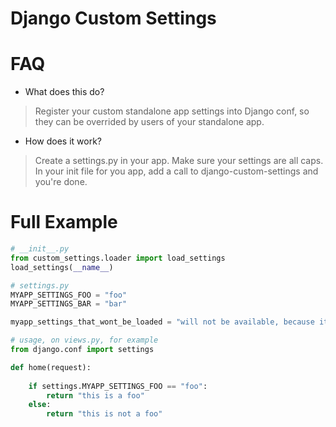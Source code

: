Django Custom Settings
======================

# FAQ

* What does this do?

> Register your custom standalone app settings into Django conf, so they can be overrided by users of your standalone app.

* How does it work?

> Create a settings.py in your app. Make sure your settings are all caps.
> In your init file for you app, add a call to django-custom-settings and you're done.

# Full Example

```python
# __init__.py
from custom_settings.loader import load_settings
load_settings(__name__)
```

```python
# settings.py
MYAPP_SETTINGS_FOO = "foo"
MYAPP_SETTINGS_BAR = "bar"

myapp_settings_that_wont_be_loaded = "will not be available, because it's not all uppercase"
```

```python
# usage, on views.py, for example
from django.conf import settings

def home(request):
    
    if settings.MYAPP_SETTINGS_FOO == "foo":
        return "this is a foo"
    else:
        return "this is not a foo"
```
